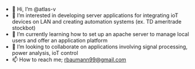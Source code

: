 - 👋 Hi, I’m @atlas-v
- 👀 I’m interested in developing server applications for integrating ioT devices on LAN and creating automation systems (ex. TD ameritrade stockbot)
- 🌱 I’m currently learning how to set up an apache server to manage local users and offer an application platform
- 💞️ I’m looking to collaborate on applications involving signal processing, power analysis, ioT control 
- 📫 How to reach me; rbaumann99@gmail.com
